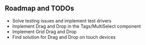 ## Roadmap and TODOs
* Solve testing issues and implement test drivers
* Implement Drag and Drop in the Tags/MultiSelect component
* Implement Grid Drag and Drop
* Find solution for Drag and Drop on touch devices
